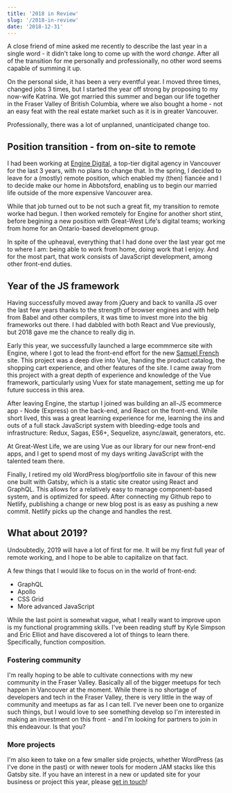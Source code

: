```yaml
---
title: '2018 in Review'
slug: '/2018-in-review'
date: '2018-12-31'
---
```

A close friend of mine asked me recently to describe the last year in a single word - it didn't take long to come up with the word _change_. After all of the transition for me personally and professionally, no other word seems capable of summing it up.

On the personal side, it has been a very eventful year. I moved three times, changed jobs 3 times, but I started the year off strong by proposing to my now-wife Katrina. We got married this summer and began our life together in the Fraser Valley of British Columbia, where we also bought a home - not an easy feat with the real estate market such as it is in greater Vancouver.

Professionally, there was a lot of unplanned, unanticipated change too.

## Position transition - from on-site to remote

I had been working at [Engine Digital](https://enginedigital.com), a top-tier digital agency in Vancouver for the last 3 years, with no plans to change that. In the spring, I decided to leave for a (mostly) remote position, which enabled my (then) fiancée and I to decide make our home in Abbotsford, enabling us to begin our married life outside of the more expensive Vancouver area.

While that job turned out to be not such a great fit, my transition to remote worke had begun. I then worked remotely for Engine for another short stint, before begining a new position with Great-West Life's digital teams; working from home for an Ontario-based development group.

In spite of the upheaval, everything that I had done over the last year got me to where I am: being able to work from home, doing work that I enjoy. And for the most part, that work consists of JavaScript development, among other front-end duties.

## Year of the JS framework

Having successfully moved away from jQuery and back to vanilla JS over the last few years thanks to the strength of browser engines and with help from Babel and other compilers, it was time to invest more into the big frameworks out there.  I had dabbled with both React and Vue previously, but 2018 gave me the chance to really dig in.

Early this year, we successfully launched a large ecommmerce site with Engine, where I got to lead the front-end effort for the new [Samuel French](https://samuelfrench.com) site. This project was a deep dive into Vue, handing the product catalog, the shopping cart experience, and other features of the site. I came away from this project with a great depth of experience and knowledge of the Vue framework, particularly using Vuex for state management, setting me up for future success in this area.

After leaving Engine, the startup I joined was building an all-JS ecommerce app - Node (Express) on the back-end, and React on the front-end. While short lived, this was a great learning experience for me, learning the ins and outs of a full stack JavaScript system with bleeding-edge tools and infrastructure: Redux, Sagas, ES6+, Sequelize, async/await, generators, etc.

At Great-West Life, we are using Vue as our library for our new front-end apps, and I get to spend most of my days writing JavaScript with the talented team there.

Finally, I retired my old WordPress blog/portfolio site in favour of this new one built with Gatsby, which is a static site creator using React and GraphQL. This allows for a relatively easy to manage component-based system, and is optimized for speed. After connecting my Github repo to Netlify, publishing a change or new blog post is as easy as pushing a new commit. Netlify picks up the change and handles the rest.

## What about 2019?

Undoubtedly, 2019 will have a lot of first for me. It will be my first full year of remote working, and I hope to be able to capitalize on that fact.

A few things that I would like to focus on in the world of front-end:

* GraphQL
* Apollo
* CSS Grid
* More advanced JavaScript

While the last point is somewhat vague, what I really want to improve upon is my functional programming skills. I've been reading stuff by Kyle Simpson and Eric Elliot and have discovered a lot of things to learn there. Specifically, function composition.

### Fostering community

I'm really hoping to be able to cultivate connections with my new community in the Fraser Valley. Basically all of the bigger meetups for tech happen in Vancouver at the moment. While there is no shortage of developers and tech in the Fraser Valley, there is very little in the way of community and meetups as far as I can tell. I've never been one to organize such things, but I would love to see something develop so I'm interested in making an investment on this front - and I'm looking for partners to join in this endeavour. Is that you?

### More projects

I'm also keen to take on a few smaller side projects, whether WordPress (as I've done in the past) or with newer tools for modern JAM stacks like this Gatsby site. If you have an interest in a new or updated site for your business or project this year, please [get in touch](/#contact)!
